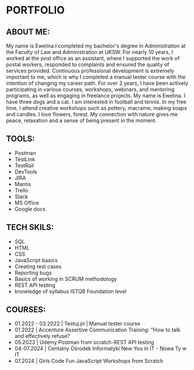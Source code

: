 # PORTFOLIO


## ABOUT ME:
My name is Ewelina.I completed my bachelor's degree in Administration at the Faculty of Law and Administration at UKSW. For nearly 10 years, I worked at the post office as an assistant, where I supported the work of postal workers, responded to complaints and ensured the quality of services provided. Continuous professional development is extremely important to me, which is why I completed a manual tester course with the intention of changing my career path. For over 2 years, I have been actively participating in various courses, workshops, webinars, and mentoring programs, as well as engaging in freelance projects. My name is Ewelina. I have three dogs and a cat. I am interested in football and tennis. In my free time, I attend creative workshops such as pottery, macrame, making soaps and candles. I love flowers, forest. My connection with nature gives me peace, relaxation and a sense of being present in the moment.


## TOOLS:
- Postman
- TestLink
- TestRail
- DevTools
- JIRA
- Mantis
- Trello
- Slack
- MS Office
- Google docs

## TECH SKILS:
- SQL
- HTML
- CSS
- JavaScript basics
- Creating test cases
- Reporting bugs
- Basics of working in SCRUM methodology
- REST API testing
- knowledge of syllabus ISTQB Foundation level

## COURSES:
* 01.2022 - 03.2022 | Testuj.pl | Manual tester course
* 01.2022 | Accenture
Assertive Communication Training: "How to talk and effectively refuse?
* 05.2023 | Udemy
Postman from scratch-REST API testing
* 04-07.2024 | Centalny Ośrodek Informatyki
New You in IT - Nowa Ty w IT
* 07.2024 | Girls Code Fun
JavaScript Workshops from Scratch

  
